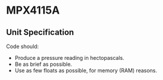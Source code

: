 MPX4115A
========
Unit Specification
------------------

Code should:

* Produce a pressure reading in hectopascals.
* Be as brief as possible.
* Use as few floats as possible, for memory (RAM) reasons.

